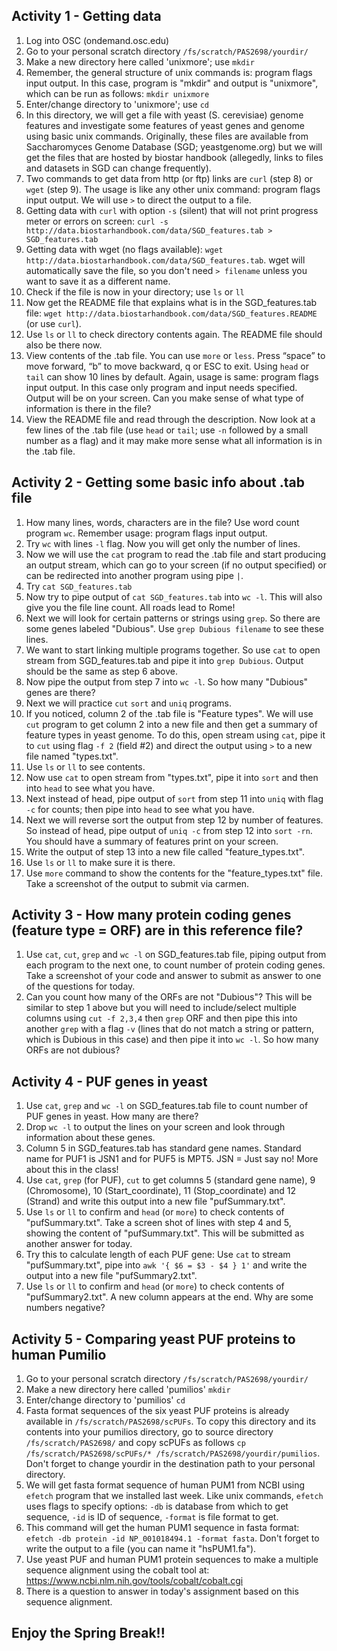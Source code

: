 ## Activity 1 - Getting data
1. Log into OSC (ondemand.osc.edu)
2. Go to your personal scratch directory
`/fs/scratch/PAS2698/yourdir/`
3. Make a new directory here called 'unixmore'; use `mkdir`
4. Remember, the general structure of unix commands is: program flags input output. In this case, program is "mkdir" and output is "unixmore", which can be run as follows:
`mkdir unixmore`
5. Enter/change directory to 'unixmore'; use `cd`
6. In this directory, we will get a file with yeast (S. cerevisiae) genome features and investigate some features of yeast genes and genome using basic unix commands. Originally, these files are available from Saccharomyces Genome Database (SGD; yeastgenome.org) but we will get the files that are hosted by biostar handbook (allegedly, links to files and datasets in SGD can change frequently).
7. Two commands to get data from http (or ftp) links are `curl` (step 8) or `wget` (step 9). The usage is like any other unix command: program flags input output. We will use `>` to direct the output to a file.
8. Getting data with `curl` with option `-s` (silent) that will not print progress meter or errors on screen: `curl -s http://data.biostarhandbook.com/data/SGD_features.tab > SGD_features.tab`
9. Getting data with wget (no flags available): `wget http://data.biostarhandbook.com/data/SGD_features.tab`. wget will automatically save the file, so you don't need `> filename` unless you want to save it as a different name.
10. Check if the file is now in your directory; use `ls` or `ll`
11. Now get the README file that explains what is in the SGD_features.tab file: `wget http://data.biostarhandbook.com/data/SGD_features.README` (or use `curl`).
12. Use `ls` or `ll` to check directory contents again. The README file should also be there now.
13. View contents of the .tab file. You can use `more` or `less`. Press “space” to move forward, “b” to move backward, q or ESC to exit. Using `head` or `tail` can show 10 lines by default. Again, usage is same: program flags input output. In this case only program and input needs specified. Output will be on your screen. Can you make sense of what type of information is there in the file?
14. View the README file and read through the description. Now look at a few lines of the .tab file (use `head` or `tail`; use `-n` followed by a small number as a flag) and it may make more sense what all information is in the .tab file. 

## Activity 2 - Getting some basic info about .tab file
1. How many lines, words, characters are in the file? Use word count program `wc`. Remember usage: program flags input output.
2. Try `wc` with lines `-l` flag. Now you will get only the number of lines.
3. Now we will use the `cat` program to read the .tab file and start producing an output stream, which can go to your screen (if no output specified) or can be redirected into another program using pipe `|`.
4. Try `cat SGD_features.tab`
5. Now try to pipe output of `cat SGD_features.tab` into `wc -l`. This will also give you the file line count. All roads lead to Rome!
6. Next we will look for certain patterns or strings using `grep`. So there are some genes labeled "Dubious". Use `grep Dubious filename` to see these lines.
7. We want to start linking multiple programs together. So use `cat` to open stream from SGD_features.tab and pipe it into `grep Dubious`. Output should be the same as step 6 above.
8. Now pipe the output from step 7 into `wc -l`. So how many "Dubious" genes are there?
9. Next we will practice `cut` `sort` and `uniq` programs.
10. If you noticed, column 2 of the .tab file is "Feature types". We will use `cut` program to get column 2 into a new file and then get a summary of feature types in yeast genome. To do this,  open stream using `cat`, pipe it to `cut` using flag `-f 2` (field #2) and direct the output using `>` to a new file named "types.txt".
11. Use `ls` or `ll` to see contents.
12. Now use `cat` to open stream from "types.txt", pipe it into `sort` and then into `head` to see what you have.
13. Next instead of head, pipe output of `sort` from step 11 into `uniq` with flag `-c` for counts; then pipe into `head` to see what you have.
14. Next we will reverse sort the output from step 12 by number of features. So instead of head, pipe output of `uniq -c` from step 12 into `sort -rn`. You should have a summary of features print on your screen.
15. Write the output of step 13 into a new file called "feature_types.txt".
16. Use `ls` or `ll` to make sure it is there.
17. Use `more` command to show the contents for the "feature_types.txt" file. Take a screenshot of the output to submit via carmen.

## Activity 3 - How many protein coding genes (feature type = ORF) are in this reference file?
1. Use `cat`, `cut`, `grep` and `wc -l` on SGD_features.tab file, piping output from each program to the next one, to count number of protein coding genes. Take a screenshot of your code and answer to submit as answer to one of the questions for today.
2. Can you count how many of the ORFs are not "Dubious"? This will be similar to step 1 above but you will need to include/select multiple columns using `cut -f 2,3,4` then `grep` ORF and then pipe this into another `grep` with a flag `-v` (lines that do not match a string or pattern, which is Dubious in this case) and then pipe it into `wc -l`. So how many ORFs are not dubious?

## Activity 4 - PUF genes in yeast
1. Use `cat`, `grep` and `wc -l` on SGD_features.tab file to count number of PUF genes in yeast. How many are there?
2. Drop `wc -l` to output the lines on your screen and look through information about these genes.
3. Column 5 in SGD_features.tab has standard gene names. Standard name for PUF1 is JSN1 and for PUF5 is MPT5. JSN = Just say no! More about this in the class!
4. Use `cat`, `grep` (for PUF), `cut` to get columns 5 (standard gene name), 9 (Chromosome), 10 (Start_coordinate), 11 (Stop_coordinate) and 12 (Strand) and write this output into a new file "pufSummary.txt".
5. Use `ls` or `ll` to confirm and `head` (or `more`) to check contents of "pufSummary.txt". Take a screen shot of lines with step 4 and 5, showing the content of "pufSummary.txt". This will be submitted as another answer for today.
6. Try this to calculate length of each PUF gene: Use `cat` to stream "pufSummary.txt", pipe into `awk '{ $6 = $3 - $4 } 1'` and write the output into a new file "pufSummary2.txt".
7. Use `ls` or `ll` to confirm and `head` (or `more`) to check contents of "pufSummary2.txt". A new column appears at the end. Why are some numbers negative?

## Activity 5 - Comparing yeast PUF proteins to human Pumilio
1. Go to your personal scratch directory
`/fs/scratch/PAS2698/yourdir/`
2. Make a new directory here called 'pumilios' `mkdir`
3. Enter/change directory to 'pumilios' `cd`
4. Fasta format sequences of the six yeast PUF proteins is already available in `/fs/scratch/PAS2698/scPUFs`. To copy this directory and its contents into your pumilios directory, go to source directory `/fs/scratch/PAS2698/` and copy scPUFs as follows `cp /fs/scratch/PAS2698/scPUFs/* /fs/scratch/PAS2698/yourdir/pumilios`. Don't forget to change yourdir in the destination path to your personal directory. 
5. We will get fasta format sequence of human PUM1 from NCBI using `efetch` program that we installed last week. Like unix commands, `efetch` uses flags to specify options: `-db` is database from which to get sequence, `-id` is ID of sequence, `-format` is file format to get.
6. This command will get the human PUM1 sequence in fasta format: `efetch -db protein -id NP_001018494.1 -format fasta`. Don't forget to write the output to a file (you can name it "hsPUM1.fa").
7. Use yeast PUF and human PUM1 protein sequences to make a multiple sequence alignment using the cobalt tool at: https://www.ncbi.nlm.nih.gov/tools/cobalt/cobalt.cgi
8. There is a question to answer in today's assignment based on this sequence alignment.

## Enjoy the Spring Break!!

